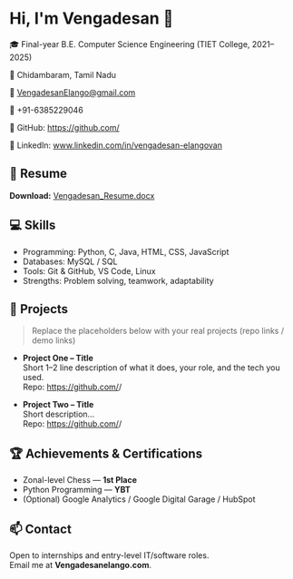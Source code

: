 # Hi, I'm Vengadesan 👋

🎓 Final-year B.E. Computer Science Engineering (TIET College, 2021–2025)

📍 Chidambaram, Tamil Nadu  

📧 VengadesanElango@gmail.com 

📱 +91-6385229046 

🔗 GitHub: https://github.com/<your-username>  

🔗 LinkedIn: www.linkedin.com/in/vengadesan-elangovan<your-handle>


## 📂 Resume
**Download:** [Vengadesan_Resume.docx](./Vengadesan_Resume.docx)

## 💻 Skills
- Programming: Python, C, Java, HTML, CSS, JavaScript
- Databases: MySQL / SQL
- Tools: Git & GitHub, VS Code, Linux
- Strengths: Problem solving, teamwork, adaptability

## 🚀 Projects
> Replace the placeholders below with your real projects (repo links / demo links)

- **Project One – Title**  
  Short 1–2 line description of what it does, your role, and the tech you used.  
  Repo: https://github.com/<your-username>/<repo-name>

- **Project Two – Title**  
  Short description…  
  Repo: https://github.com/<your-username>/<repo-name>

## 🏆 Achievements & Certifications
- Zonal-level Chess — **1st Place**
- Python Programming — **YBT**
- (Optional) Google Analytics / Google Digital Garage / HubSpot

## 📫 Contact
Open to internships and entry-level IT/software roles.  
Email me at **Vengadesanelango.com**.
